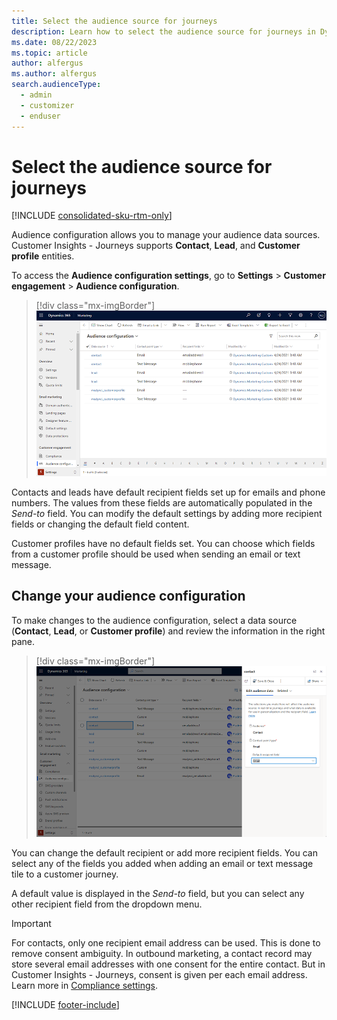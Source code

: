 ```yaml
---
title: Select the audience source for journeys
description: Learn how to select the audience source for journeys in Dynamics 365 Customer Insights - Journeys.
ms.date: 08/22/2023
ms.topic: article
author: alfergus
ms.author: alfergus
search.audienceType: 
  - admin
  - customizer
  - enduser
---
```


# Select the audience source for journeys

[!INCLUDE [consolidated-sku-rtm-only](./includes/consolidated-sku-rtm-only.md)]

Audience configuration allows you to manage your audience data sources. Customer Insights - Journeys supports **Contact**, **Lead**, and **Customer profile** entities.

To access the **Audience configuration settings**, go to **Settings** > **Customer engagement** > **Audience configuration**.

> [!div class="mx-imgBorder"]
> ![Audience configuration settings screenshot.](media/real-time-marketing-audience-configuration.png "Audience configuration settings screenshot")

Contacts and leads have default recipient fields set up for emails and phone numbers. The values from these fields are automatically populated in the *Send-to* field. You can modify the default settings by adding more recipient fields or changing the default field content.

Customer profiles have no default fields set. You can choose which fields from a customer profile should be used when sending an email or text message.

## Change your audience configuration

To make changes to the audience configuration, select a data source (**Contact**, **Lead**, or **Customer profile**) and review the information in the right pane.

> [!div class="mx-imgBorder"]
> ![Audience configuration edit pane screenshot.](media/real-time-marketing-audience-edit.png "Audience configuration edit pane screenshot")

You can change the default recipient or add more recipient fields. You can select any of the fields you added when adding an email or text message tile to a customer journey.

A default value is displayed in the *Send-to* field, but you can select any other recipient field from the dropdown menu.

> [!Important]
> For contacts, only one recipient email address can be used. This is done to remove consent ambiguity. In outbound marketing, a contact record may store several email addresses with one consent for the entire contact. But in Customer Insights - Journeys, consent is given per each email address. Learn more in [Compliance settings](real-time-marketing-compliance-settings.md).

[!INCLUDE [footer-include](./includes/footer-banner.md)]
